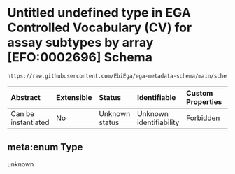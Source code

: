 # Untitled undefined type in EGA Controlled Vocabulary (CV) for assay subtypes by array \[EFO:0002696] Schema

```txt
https://raw.githubusercontent.com/EbiEga/ega-metadata-schema/main/schemas/controlled_vocabulary_schemas/EGA.cv.assay_subtype_by_array.json#/meta:enum
```



| Abstract            | Extensible | Status         | Identifiable            | Custom Properties | Additional Properties | Access Restrictions | Defined In                                                                                                                                          |
| :------------------ | :--------- | :------------- | :---------------------- | :---------------- | :-------------------- | :------------------ | :-------------------------------------------------------------------------------------------------------------------------------------------------- |
| Can be instantiated | No         | Unknown status | Unknown identifiability | Forbidden         | Allowed               | none                | [EGA.cv.assay\_subtype\_by\_array.json\*](../../../schemas/controlled_vocabulary_schemas/EGA.cv.assay_subtype_by_array.json "open original schema") |

## meta:enum Type

unknown
